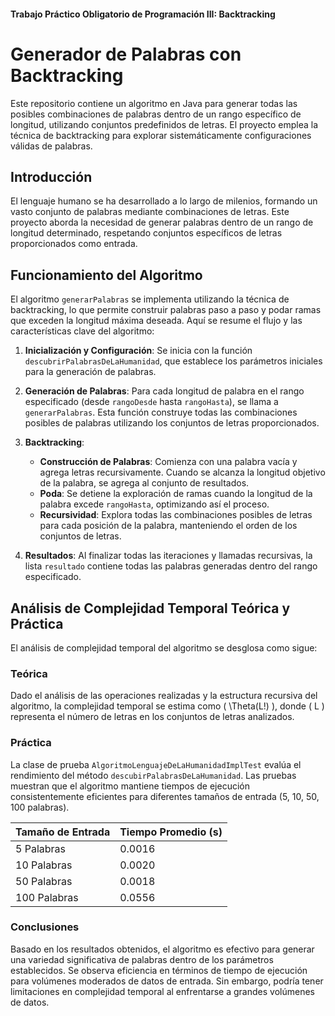 #### Trabajo Práctico Obligatorio de Programación III: Backtracking
# Generador de Palabras con Backtracking

Este repositorio contiene un algoritmo en Java para generar todas las posibles combinaciones de palabras dentro de un rango específico de longitud, utilizando conjuntos predefinidos de letras. El proyecto emplea la técnica de backtracking para explorar sistemáticamente configuraciones válidas de palabras.

## Introducción

El lenguaje humano se ha desarrollado a lo largo de milenios, formando un vasto conjunto de palabras mediante combinaciones de letras. Este proyecto aborda la necesidad de generar palabras dentro de un rango de longitud determinado, respetando conjuntos específicos de letras proporcionados como entrada.

## Funcionamiento del Algoritmo

El algoritmo `generarPalabras` se implementa utilizando la técnica de backtracking, lo que permite construir palabras paso a paso y podar ramas que exceden la longitud máxima deseada. Aquí se resume el flujo y las características clave del algoritmo:

1. **Inicialización y Configuración**: Se inicia con la función `descubrirPalabrasDeLaHumanidad`, que establece los parámetros iniciales para la generación de palabras.

2. **Generación de Palabras**: Para cada longitud de palabra en el rango especificado (desde `rangoDesde` hasta `rangoHasta`), se llama a `generarPalabras`. Esta función construye todas las combinaciones posibles de palabras utilizando los conjuntos de letras proporcionados.

3. **Backtracking**:
   - **Construcción de Palabras**: Comienza con una palabra vacía y agrega letras recursivamente. Cuando se alcanza la longitud objetivo de la palabra, se agrega al conjunto de resultados.
   - **Poda**: Se detiene la exploración de ramas cuando la longitud de la palabra excede `rangoHasta`, optimizando así el proceso.
   - **Recursividad**: Explora todas las combinaciones posibles de letras para cada posición de la palabra, manteniendo el orden de los conjuntos de letras.

4. **Resultados**: Al finalizar todas las iteraciones y llamadas recursivas, la lista `resultado` contiene todas las palabras generadas dentro del rango especificado.

## Análisis de Complejidad Temporal Teórica y Práctica

El análisis de complejidad temporal del algoritmo se desglosa como sigue:

### Teórica

Dado el análisis de las operaciones realizadas y la estructura recursiva del algoritmo, la complejidad temporal se estima como \( \Theta(L!) \), donde \( L \) representa el número de letras en los conjuntos de letras analizados.

### Práctica

La clase de prueba `AlgoritmoLenguajeDeLaHumanidadImplTest` evalúa el rendimiento del método `descubirPalabrasDeLaHumanidad`. Las pruebas muestran que el algoritmo mantiene tiempos de ejecución consistentemente eficientes para diferentes tamaños de entrada (5, 10, 50, 100 palabras).

| Tamaño de Entrada | Tiempo Promedio (s) |
|--------------------|---------------------|
| 5 Palabras         | 0.0016              |
| 10 Palabras        | 0.0020              |
| 50 Palabras        | 0.0018              |
| 100 Palabras       | 0.0556              |

### Conclusiones

Basado en los resultados obtenidos, el algoritmo es efectivo para generar una variedad significativa de palabras dentro de los parámetros establecidos. Se observa eficiencia en términos de tiempo de ejecución para volúmenes moderados de datos de entrada. Sin embargo, podría tener limitaciones en complejidad temporal al enfrentarse a grandes volúmenes de datos.

